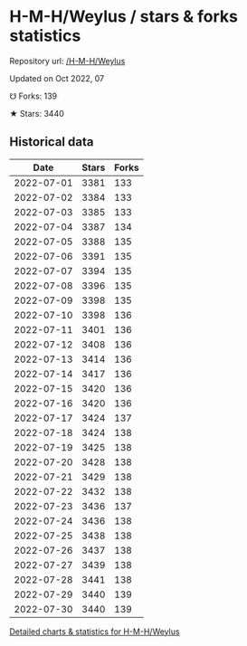 # H-M-H/Weylus / stars & forks statistics

Repository url: [/H-M-H/Weylus](https://github.com/H-M-H/Weylus)

Updated on Oct 2022, 07

☋ Forks: 139

★ Stars: 3440

## Historical data
| Date | Stars | Forks |
|------|-------|-------|
| 2022-07-01 | 3381 | 133 | 
| 2022-07-02 | 3384 | 133 | 
| 2022-07-03 | 3385 | 133 | 
| 2022-07-04 | 3387 | 134 | 
| 2022-07-05 | 3388 | 135 | 
| 2022-07-06 | 3391 | 135 | 
| 2022-07-07 | 3394 | 135 | 
| 2022-07-08 | 3396 | 135 | 
| 2022-07-09 | 3398 | 135 | 
| 2022-07-10 | 3398 | 136 | 
| 2022-07-11 | 3401 | 136 | 
| 2022-07-12 | 3408 | 136 | 
| 2022-07-13 | 3414 | 136 | 
| 2022-07-14 | 3417 | 136 | 
| 2022-07-15 | 3420 | 136 | 
| 2022-07-16 | 3420 | 136 | 
| 2022-07-17 | 3424 | 137 | 
| 2022-07-18 | 3424 | 138 | 
| 2022-07-19 | 3425 | 138 | 
| 2022-07-20 | 3428 | 138 | 
| 2022-07-21 | 3429 | 138 | 
| 2022-07-22 | 3432 | 138 | 
| 2022-07-23 | 3436 | 137 | 
| 2022-07-24 | 3436 | 138 | 
| 2022-07-25 | 3438 | 138 | 
| 2022-07-26 | 3437 | 138 | 
| 2022-07-27 | 3439 | 138 | 
| 2022-07-28 | 3441 | 138 | 
| 2022-07-29 | 3440 | 139 | 
| 2022-07-30 | 3440 | 139 | 


[Detailed charts & statistics for H-M-H/Weylus](https://reviewgithub.com/rep/H-M-H/Weylus)
